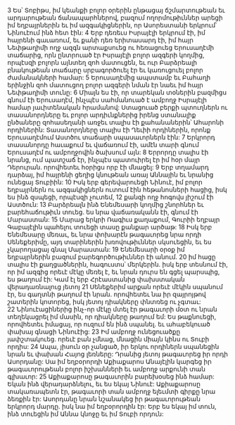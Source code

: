 3 Ես՝ Տոբիթս, իմ կեանքի բոլոր օրերին ընթացայ ճշմարտութեան եւ արդարութեան ճանապարհներով, բազում ողորմութիւններ արեցի իմ եղբայրներին եւ իմ ազգակիցներին, որ Ասորեստանի երկրում՝ Նինուէում ինձ հետ էին:
4 Երբ դեռեւս Իսրայէլի երկրում էի, իմ հայրենի գաւառում, եւ քանի դեռ երիտասարդ էի, իմ հայր Նեփթաղիմի ողջ ազգն արտաքսուեց ու հեռացուեց Երուսաղէմի տաճարից, որն ընտրուած էր Իսրայէլի բոլոր ազգերի կողմից, որպէսզի բոլորն այնտեղ զոհ մատուցեն, եւ ուր Բարձրեալի բնակութեան տաճարը սրբագործուել էր եւ կառուցուել բոլոր ժամանակների համար: 5 Երուսաղէմից ապստամբ եւ Բահաղի երինջին զոհ մատուցող բոլոր ազգերի նման էր նաեւ իմ հայր Նեփթաղիմի տունը: 6 Միայն ես էի, որ տարեկան տօներին բազմիցս գնում էի Երուսաղէմ, ինչպէս սահմանուած է ամբողջ Իսրայէլի համար յաւիտենական հրամանով: Ստացուած բերքի պտուղներն ու տասանորդները եւ բոլոր արդիւնքներից իրենց ստանալիք ընծաները զոհասեղանի առջեւ տալիս էի քահանաներին՝ Ահարոնի որդիներին: Տասանորդները տալիս էի Ղեւիի որդիներին, որոնք Երուսաղէմում Աստծու տաճարի սպասաւորներն էին: 7 Երկրորդ տասանորդը հաւաքում եւ վաճառում էի, ամէն տարի գնում Երուսաղէմ ու ամբողջովին ծախսում այն: 8 Երրորդը տալիս էի նրանց, ում պատշաճ էր, ինչպէս պատուիրել էր իմ հօր մայր Դերուրան. որովհետեւ հօրիցս որբ էի մնացել: 9 Երբ տղամարդ դարձայ, իմ հայրենի ցեղից կնութեան առայ Աննային եւ նրանից ունեցայ Տուբիին:
10 Իսկ երբ գերեվարուեցի Նինուէ, իմ բոլոր եղբայրներն ու ազգակիցներն ուտում էին հեթանոսների հացից, իսկ ես ինձ զսպեցի, որպէսզի չուտեմ, 12 քանզի ողջ հոգովս յիշում էի Աստծուն: 13 Բարձրեալն ինձ Ենեմեսարի կողմից շնորհներ եւ բարեհաճութիւն տուեց. ես նրա վաճառականն էի, գնում էի Մարաստան: 15 Մարաց երկրի Ռագիւս քաղաքում, Գուրիի եղբայր Գաբայէլին պահելու տուեցի տասը քանքար արծաթ: 18 Իսկ երբ Ենեմեսարը մեռաւ, եւ նրա փոխարէն թագաւորեց նրա որդի Սենեքերիմը, այդ տարիներին խռովութիւններ սկսուեցին, եւ ես չկարողացայ գնալ Մարաստան:
19 Ենեմեսարի օրօք իմ եղբայրներին բազում բարեգործութիւններ էի անում. 20 իմ հացը տալիս էի քաղցածներին, հագուստս՝ մերկերին. իսկ երբ տեսնում էի, որ իմ ազգից որեւէ մէկը մեռել է, եւ նրան դուրս են գցել պարսպից, ես թաղում էի: Կամ էլ երբ Հրէաստանից փախստական վերադառնալուց յետոյ 21 Սենեքերիմ արքան որեւէ մէկին սպանում էր, ես գաղտնի թաղում էի նրան. որովհետեւ նա իր զայրոյթով շատերին կոտորեց, իսկ յետոյ դիակները փնտռեց ու չգտաւ: 22 Նինուէացիներից ինչ-որ մէկը մտել էր թագաւորի մօտ ու նրան տեղեկացրել իմ մասին, որ դիակները թաղում եմ: Ես թաքնուեցի, որովհետեւ իմացայ, որ ուզում են ինձ սպանել. եւ ահաբեկուած փախայ գնացի Նինուէից: 23 Իմ ամբողջ ունեցուածքը յափշտակուեց. որեւէ բան չմնաց, մնացին միայն կինս ու Տուբի որդիս: 24 Ապա, յիսուն օր չանցած, իր երկու որդիներն սպանեցին նրան եւ փախան Հայոց լեռները: Դրանից յետոյ թագաւորեց իր որդի Ասորդանը: Սա իմ եղբօրորդի Աքիաքարոս Անայէլին կարգեց իր թագաւորութեան բոլոր իշխանների եւ ամբողջ արքունի տան գլխաւոր: 25 Աքիաքարոսը թագաւորին բարեխօսեց ինձ համար: Եկան ինձ վերադարձնելու, եւ ես եկայ Նինուէ: Աքիաքարոսը տակառապետն էր, թագաւորի տան ամբողջ ելեւմտի գիրքը նրա ձեռքին էր: Ասորդանը նրան նշանակեց իր թագաւորութեան երկրորդ մարդը. իսկ նա իմ եղբօրորդին էր: Երբ ես եկայ իմ տուն, ինձ տուեցին իմ Աննա կնոջը եւ իմ Տուբի որդուն:
